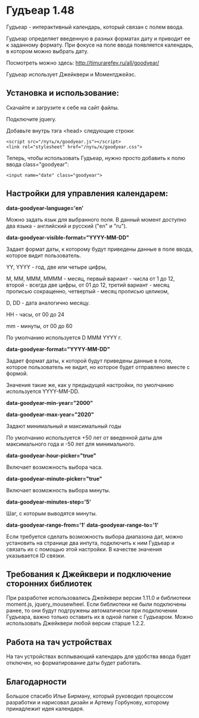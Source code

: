 Гудъеар 1.48
=======

Гудъеар - интерактивный календарь, который связан с полем ввода.

Гудъеар определяет введенную в разных форматах дату и приводит ее к заданному формату. При фокусе на поле ввода появляется календарь, в котором можно выбрать дату.

Посмотреть можно здесь: http://timurarefev.ru/all/goodyear/

Гудъеар использует Джейквери и Моментджейэс.

## Установка и использование:

Скачайте и загрузите к себе на сайт файлы.

Подключите jquery.

Добавьте внутрь тэга \<head\> следующие строки:

    <script src="/путь/к/goodyear.js"></script>
    <link rel="stylesheet" href="/путь/к/goodyear.css">

Теперь, чтобы использовать Гудъеар, нужно просто добавить к полю ввода class="goodyear":

    <input name="date" class="goodyear">

## Настройки для управления календарем:

**data-goodyear-language='en'**

Можно задать язык для выбранного поля. В данный момент доступно два языка - английский и русский ("en" и "ru").

**data-goodyear-visible-format="YYYY-MM-DD"**

Задает формат даты, к которому будут приведены данные в поле ввода, которое видит пользователь.

YY, YYYY - год, две или четыре цифры,

M, MM, MMM, MMMM - месяц, первый вариант - числа от 1 до 12, второй - всегда две цифры, от 01 до 12, третий вариант - месяц прописью сокращенно, четвертый - месяц прописью целиком,

D, DD - дата аналогично месяцу.

HH - часы, от 00 до 24

mm - минуты, от 00 до 60

По умолчанию используется D MMM YYYY г.

**data-goodyear-format="YYYY-MM-DD"**

Задает формат даты, к которой будут приведены данные в поле, которое пользователь не видит, но которое будет отправлено вместе с формой.

Значения такие же, как у предыдущей настройки, по умолчанию используется YYYY-MM-DD. 

**data-goodyear-min-year="2000"**

**data-goodyear-max-year="2020"**

Задают минимальный и максимальный годы

По умолчанию используется +50 лет от введенной даты для максимального года и -50 лет для минимального.

**data-goodyear-hour-picker="true"**

Включает возможность выбора часа.

**data-goodyear-minute-picker="true"**

Включает возможность выбора минуты.

**data-goodyear-minutes-step='5'**

Шаг, с которым выводятся минуты.

**data-goodyear-range-from='1'**
**data-goodyear-range-to='1'**

Если требуется сделать возможность выбора диапазона дат, можно установить на странице два инпута, подключить к ним Гудъеар и связать их с помощью этой настройки. В качестве значения указывается ID связки.

## Требования к Джейквери и подключение сторонних библиотек

При разработке использовались Джейквери версии 1.11.0 и библиотеки moment.js, jquery_mousewheel. Если библиотеки не были подключены ранее, то они будут подгружены автоматически при подключении Гудъеара, важно только оставить их в одной папке с Гудъеаром. Можно использовать Джейквери любой версии старше 1.2.2.

## Работа на тач устройствах

На тач устройствах всплывающий календарь для удобства ввода будет отключен, но форматирование даты будет работать.

## Благодарности

Большое спасибо Илье Бирману, который руководил процессом разработки и нарисовал дизайн и Артему Горбунову, которому принадлежит идея календаря.